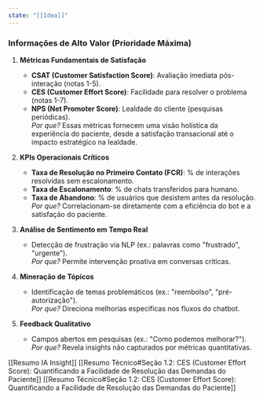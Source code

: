 ```yaml
---
state: "[[Idea]]"
---
```

### **Informações de Alto Valor (Prioridade Máxima)**
1. **Métricas Fundamentais de Satisfação**  
   - **CSAT (Customer Satisfaction Score)**: Avaliação imediata pós-interação (notas 1-5).  
   - **CES (Customer Effort Score)**: Facilidade para resolver o problema (notas 1-7).  
   - **NPS (Net Promoter Score)**: Lealdade do cliente (pesquisas periódicas).  
   *Por que?* Essas métricas fornecem uma visão holística da experiência do paciente, desde a satisfação transacional até o impacto estratégico na lealdade.  

2. **KPIs Operacionais Críticos**  
   - **Taxa de Resolução no Primeiro Contato (FCR)**: % de interações resolvidas sem escalonamento.  
   - **Taxa de Escalonamento**: % de chats transferidos para humano.  
   - **Taxa de Abandono**: % de usuários que desistem antes da resolução.  
   *Por que?* Correlacionam-se diretamente com a eficiência do bot e a satisfação do paciente.  

3. **Análise de Sentimento em Tempo Real**  
   - Detecção de frustração via NLP (ex.: palavras como "frustrado", "urgente").  
   *Por que?* Permite intervenção proativa em conversas críticas.  

4. **Mineração de Tópicos**  
   - Identificação de temas problemáticos (ex.: "reembolso", "pré-autorização").  
   *Por que?* Direciona melhorias específicas nos fluxos do chatbot.  

5. **Feedback Qualitativo**  
   - Campos abertos em pesquisas (ex.: "Como podemos melhorar?").  
   *Por que?* Revela insights não capturados por métricas quantitativas.  


[[Resumo IA Insight]]
[[Resumo Técnico#Seção 1.2: CES (Customer Effort Score): Quantificando a Facilidade de Resolução das Demandas do Paciente]]
[[Resumo Técnico#Seção 1.2: CES (Customer Effort Score): Quantificando a Facilidade de Resolução das Demandas do Paciente]]
